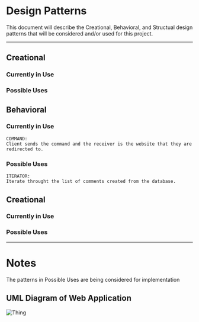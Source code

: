 Design Patterns<a name="TOP"></a>
==============================
This document will describe the Creational, Behavioral, and Structual design patterns that will be considered and/or used for this project.

- - - - - - 

## Creational
  ### Currently in Use

  ### Possible Uses



## Behavioral
  ### Currently in Use
    COMMAND: 
    Client sends the command and the receiver is the website that they are redirected to.
  ### Possible Uses
    ITERATOR:
    Iterate throught the list of comments created from the database.


## Creational
  ### Currently in Use

  ### Possible Uses

- - - - - - - - -
# Notes

The patterns in Possible Uses are being considered for implementation

## UML Diagram of Web Application
![Thing](/Images/UMLDiagram.png)
